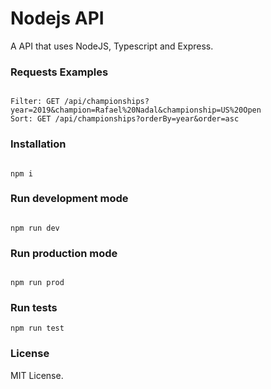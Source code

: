#  Nodejs API

A API that uses NodeJS, Typescript and Express.

### Requests Examples

```

Filter: GET /api/championships?year=2019&champion=Rafael%20Nadal&championship=US%20Open
Sort: GET /api/championships?orderBy=year&order=asc

```

### Installation

```

npm i

```

### Run development mode

```

npm run dev

```

### Run production mode

```

npm run prod

```

### Run tests

```
npm run test

```

### License

MIT License.
